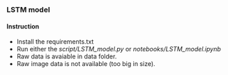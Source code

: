 ### LSTM model

#### Instruction

- Install the requirements.txt 
- Run either the *script/LSTM_model.py* or *notebooks/LSTM_model.ipynb*
- Raw data is avaiable in data folder.
- Raw image data is not available (too big in size).
